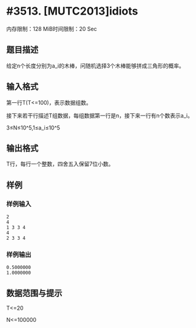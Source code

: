# #3513. [MUTC2013]idiots

内存限制：128 MiB时间限制：20 Sec

## 题目描述

给定n个长度分别为a_i的木棒，问随机选择3个木棒能够拼成三角形的概率。

## 输入格式

第一行T(T<=100)，表示数据组数。

接下来若干行描述T组数据，每组数据第一行是n，接下来一行有n个数表示a_i。

3&le;N&le;10^5,1&le;a_i&le;10^5

## 输出格式

T行，每行一个整数，四舍五入保留7位小数。

## 样例

### 样例输入

    
    2
    4
    1 3 3 4
    4
    2 3 3 4
    
    
    

### 样例输出

    
    0.5000000
    1.0000000
    
    
    

## 数据范围与提示

T<=20

N<=100000
